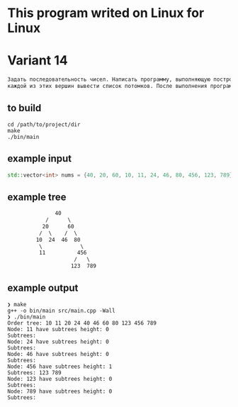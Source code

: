 # This program writed on Linux for Linux
# Variant 14

```txt
Задать последовательность чисел. Написать программу, выполняющую построение и вывод бинарного дерева на экран. Для построенного дерева найти все вершины, имеющие поддеревья одинаковой высоты, и для
каждой из этих вершин вывести список потомков. После выполнения программы очистить память, занятую древовидной структурой
```

## to build

```shell
cd /path/to/project/dir
make
./bin/main
```

## example input

```cpp
std::vector<int> nums = {40, 20, 60, 10, 11, 24, 46, 80, 456, 123, 789}; // example input
```

## example tree

```txt
               40
            /      \
           20      60
          /  \    /  \
         10  24  46  80
          \            \
          11          456
                     /   \
                    123  789
```

## example output

```shell
❯ make
g++ -o bin/main src/main.cpp -Wall
❯ ./bin/main
Order tree: 10 11 20 24 40 46 60 80 123 456 789 
Node: 11 have subtrees height: 0
Subtrees: 
Node: 24 have subtrees height: 0
Subtrees: 
Node: 46 have subtrees height: 0
Subtrees: 
Node: 456 have subtrees height: 1
Subtrees: 123 789 
Node: 123 have subtrees height: 0
Subtrees: 
Node: 789 have subtrees height: 0
Subtrees: 
```

